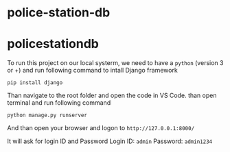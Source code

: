 # police-station-db
# policestationdb

To run this project on our local systerm, we need to have a `python` (version 3 or +) and run following command to intall Django framework

`pip install django`

Than navigate to the root folder and open the code in VS Code. than open terminal and run following command

`python manage.py runserver`

And than open your browser and logon to 
`http://127.0.0.1:8000/`

It will ask for login ID and Password
Login ID:  `admin`
Password:  `admin1234`


